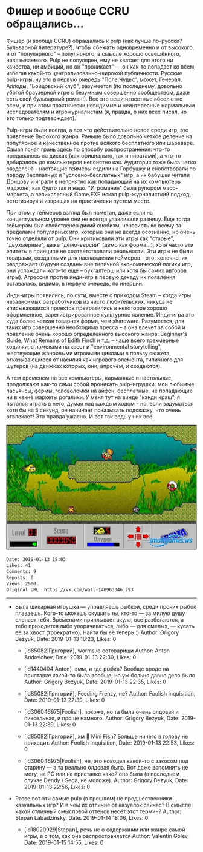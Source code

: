 # Фишер и вообще CCRU обращались...

Фишер (и вообще CCRU) обращались к pulp (как лучше по-русски? Бульварной литературе?), чтобы сбежать одновременно и от высокого, и от "популярного" – популярного, в смысле хорошо освещённого, навязываемого. Pulp не популярен, ему не хватает для этого ни качества, ни амбиций, но он "проникает" — он как-то попадает ко всем, избегая какой-то централизованно-широкой публичности. Русские pulp-игры, ну это в первую очередь "Поле Чудес", может, Генерал, Аллоды, "Бойцовский клуб", разумеется (по последнему, довольно убогой браузерной игре с безумным совершенно сообществом, даже есть свой бульварный роман!). Все это вещи известные абсолютно всем, и при этом практически невидимые и неинтересные нормальным исследователям и игрожурналистам (я, правда, о них всех писал, но это только подтверждает).

Pulp-игры были всегда, а вот что действительно новое среди игр, это появление Высокого жанра. Раньше было довольно четкое деление на популярное и качественное против всякого бесплатного или шареваре. Самая ясная грань здесь по способу распространения: что-то продавалось на дисках (как официально, так и пиратами), а что-то добиралось до компьютеров непонятно как. Аудитория тоже была четко разделена - настоящие геймеры ездили на Горбушку и снобствовали по поводу бесплатных и "условно-бесплатных" игр, а их бабушки читали Донцову и играли в непонятно как попадающий на их компьютеры маджонг, как будто так и надо. "Игромания" была рупором масс-маркета, а великолепный Game.EXE искал pulp-журналисткий подход, эстетизируя и извращая на практически пустом месте.

При этом у геймеров взгляд был наметан, даже если на концептуальном уровне они не всегда улавливали разницу. Еще тогда геймерам был свойственен дикий снобизм, ненависть ко всему за пределами популярных игр, которые они не всегда осознанно, но очень точно отделяли от pulp. Они критиковали эти игры как "старые", "двухмерные", даже "демо-версии" (демо как форма...), хотя часто эти эпитеты в принципе не соответствовали реальности. Эти игры не были товарами, созданными для наслаждения геймеров – это, конечно, их раздражает (будучи созданы вне типичной экономической логики игр, они услаждали кого-то еще – бухгалтерш или хотя бы самих авторов игры). Агрессия против инди-игр в первую декаду их появления оставалась, видимо, в первую очередь, по инерции.

Инди-игры появились, по сути, вместе с приходом Steam – когда игры независимых разработчиков из чисто любительских, никуда не вписывающихся проектов превратились в некоторое хорошо оформленное, зарегистрированное культурное явление. Инди-игра это куда более четкая товарная форма, чем shareware. Разумеется, для таких игр совершенно необходима пресса – а она влечет за собой и появление очень хорошо определенного высокого жанра: Beginner's Guide, What Remains of Edith Finch и т.д. – чаще всего трехмерные ходилки, с намеками на квест и "environmental storytelling", жертвующие жанровыми игровыми циклами в пользу сюжета, отказывающиеся от насилия как игрового элемента, типичного для шутеров (на движках которых, они, впрочем, и создаются).

А тем временем на все компьютеры, карманные и настольные, продолжают как-то сами собой проникать pulp-игрушки: мои любимые пасьянсы, фермы, головоломки на айфон, бесплатные, не попадающие ни в какие маркеты рогалики. У меня тут на винде "кэнди краш", я пытался играть в него, думая над каждым ходом – но, если задуматься хотя бы на 5 секунд, он начинает показывать подсказку, что очень отвлекает! Это правда ужасно. И вот так ведь у них всё.

![](attachments/456239100.jpg)

    Date: 2019-01-13 18:03
    Likes: 41
    Comments: 9
    Reposts: 0
    Views: 2900
    Original URL: https://vk.com/wall-140963346_293



--------------------

  * Была шикарная игрушка — управляешь рыбкой, среди прочих рыбок плаваешь. Кого-то можешь скушать ты, кто-то — за милую душу слопает тебя. Временами приплывает акула, все разбегаются, а тебе приходится либо уворачиваться, либо — для смелых, — кусать её за хвост (троекратно).
    Найти бы её теперь :)
    Author: Grigory Bezyuk, Date: 2019-01-13 18:23, Likes: 0

      * [id85082|Григорий], worms.io сотоварищи
        Author: Anton Andreichev, Date: 2019-01-13 22:30, Likes: 0

      * [id1440404|Anton], эмм, и где рыбка? Вообще вроде на приставке какой-то была вообще, но уж больно давно дело было.
        Author: Grigory Bezyuk, Date: 2019-01-13 22:35, Likes: 0

      * [id85082|Григорий], Feeding Frenzy, не?
        Author: Foolish Inquisition, Date: 2019-01-13 22:39, Likes: 0

      * [id306046975|Foolish], похоже, но та была очень олдовая и пиксельная, и проще намного.
        Author: Grigory Bezyuk, Date: 2019-01-13 22:39, Likes: 0

      * [id85082|Григорий], хм 🤔
        Mini Fish? Больше ничего в голову не приходит.
        Author: Foolish Inquisition, Date: 2019-01-13 22:53, Likes: 0

      * [id306046975|Foolish], не, это новодел какой-то с закосом под старину — а та реально олдовая была. Вот даже вспомнить не могу, на PC или на приставке какой она была (в последнем случае Dendy / Sega, не моложе).
        Author: Grigory Bezyuk, Date: 2019-01-13 22:56, Likes: 0


  * Разве вот эти самые pulp (в прошлом) не предшественники казуальных игр?  И в чем их отличие от казуалок сейчас? В смысле какой отличный смысловой оттенок несёт этот термин?
    Author: Stepan Labadzinsky, Date: 2019-01-14 18:06, Likes: 0

      * [id18020929|Stepan], речь не о содержании или жанре самой игры, а о том, как она распространяется
        Author: Valentin Golev, Date: 2019-01-15 14:55, Likes: 0

